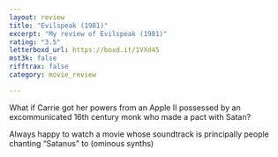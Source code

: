 ```yaml
---
layout: review
title: "Evilspeak (1981)"
excerpt: "My review of Evilspeak (1981)"
rating: "3.5"
letterboxd_url: https://boxd.it/1VXd45
mst3k: false
rifftrax: false
category: movie_review

---
```


What if Carrie got her powers from an Apple II possessed by an excommunicated 16th century monk who made a pact with Satan?


Always happy to watch a movie whose soundtrack is principally people chanting “Satanus” to (ominous synths)